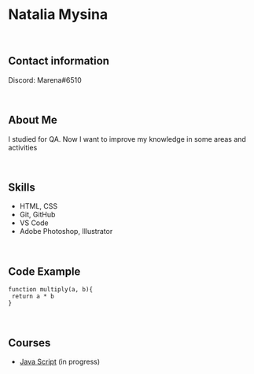 # Natalia Mysina


<br>

## Contact information
Discord: Marena#6510

<br>

## About Me
I studied for QA. Now I want to improve my knowledge in some areas and activities

<br>

## Skills
* HTML, CSS
* Git, GitHub
* VS Code
* Adobe Photoshop, Illustrator

<br>

## Code Example
```
function multiply(a, b){
 return a * b
}
```
<br>

## Courses
* [Java Script](https://learn.javascript.ru)
(in progress)
